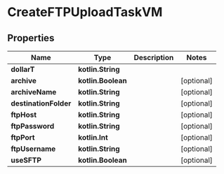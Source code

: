 
# CreateFTPUploadTaskVM

## Properties
Name | Type | Description | Notes
------------ | ------------- | ------------- | -------------
**dollarT** | **kotlin.String** |  | 
**archive** | **kotlin.Boolean** |  |  [optional]
**archiveName** | **kotlin.String** |  |  [optional]
**destinationFolder** | **kotlin.String** |  |  [optional]
**ftpHost** | **kotlin.String** |  |  [optional]
**ftpPassword** | **kotlin.String** |  |  [optional]
**ftpPort** | **kotlin.Int** |  |  [optional]
**ftpUsername** | **kotlin.String** |  |  [optional]
**useSFTP** | **kotlin.Boolean** |  |  [optional]



